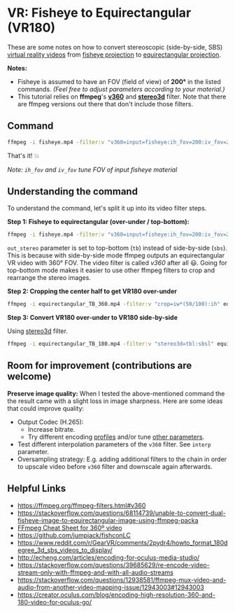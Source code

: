 # VR: Fisheye to Equirectangular (VR180)

These are some notes on how to convert stereoscopic (side-by-side, SBS) [virtual reality videos](https://en.wikipedia.org/wiki/360-degree_video) from [fisheye projection](https://en.wikipedia.org/wiki/Fisheye_lens) to [equirectangular projection](https://en.wikipedia.org/wiki/Equirectangular_projection).

**Notes:**

- Fisheye is assumed to have an FOV (field of view) of **200°** in the listed commands. *(Feel free to adjust parameters according to your material.)*
- This tutorial relies on __ffmpeg__'s __[v360](https://ffmpeg.org/ffmpeg-filters.html#v360)__ and __[stereo3d](https://ffmpeg.org/ffmpeg-filters.html#stereo3d)__ filter. Note that there are ffmpeg versions out there that don't include those filters.

## Command

```sh
ffmpeg -i fisheye.mp4 -filter:v "v360=input=fisheye:ih_fov=200:iv_fov=200:output=equirect:in_stereo=sbs:out_stereo=tb,crop=iw*(1/2):ih,stereo3d=tbl:sbsl" -map 0 -c copy -c:v libx265 -crf 18 -pix_fmt yuv420p equirectangular_LR_180.mp4
```

That's it! :boom:

*Note: `ih_fov` and `iv_fov` tune FOV of input fisheye material*

## Understanding the command

To understand the command, let's split it up into its video filter steps.


**Step 1: Fisheye to equirectangular (over-under / top-bottom):**

```sh
ffmpeg -i fisheye.mp4 -filter:v "v360=input=fisheye:ih_fov=200:iv_fov=200:output=equirect:in_stereo=sbs:out_stereo=tb" equirectangular_TB_360.mp4
```

`out_stereo` parameter is set to top-bottom (`tb`) instead of side-by-side (`sbs`). This is because with side-by-side mode ffmpeg outputs an equirectangular VR video with 360° FOV. The video filter is called *v360* after all :smiley:. Going for top-bottom mode makes it easier to use other ffmpeg filters to crop and rearrange the stereo images.

**Step 2: Cropping the center half to get VR180 over-under**

```sh
ffmpeg -i equirectangular_TB_360.mp4 -filter:v "crop=iw*(50/100):ih" equirectangular_TB_180.mp4
```

**Step 3: Convert VR180 over-under to VR180 side-by-side**

Using [stereo3d](https://ffmpeg.org/ffmpeg-filters.html#stereo3d) filter.

```sh
ffmpeg -i equirectangular_TB_180.mp4 -filter:v "stereo3d=tbl:sbsl" equirectangular_LR_180.mp4
```

## Room for improvement (contributions are welcome)

**Preserve image quality:** When I tested the above-mentioned command the the result came with a slight loss in image sharpness. Here are some ideas that could improve quality:

- Output Codec (H.265):
    - Increase bitrate.
    - Try different encoding [profiles](https://x265.readthedocs.io/en/master/cli.html#profile-level-tier) and/or tune [other parameters](https://x265.readthedocs.io/en/master/cli.html).
- Test different interpolation parameters of the `v360` filter. See `interp` parameter.
- Oversampling strategy: E.g. adding additional filters to the chain in order to upscale video before `v360` filter and downscale again afterwards. 


## Helpful Links

- https://ffmpeg.org/ffmpeg-filters.html#v360
- https://stackoverflow.com/questions/68114739/unable-to-convert-dual-fisheye-image-to-equirectangular-image-using-ffmpeg-packa
- [FFmpeg Cheat Sheet for 360º video](https://gist.github.com/nickkraakman/e351f3c917ab1991b7c9339e10578049)
- https://github.com/jumpjack/fishconLC
- https://www.reddit.com/r/GearVR/comments/2pydr4/howto_format_180degree_3d_sbs_videos_to_display/
- http://echeng.com/articles/encoding-for-oculus-media-studio/
- https://stackoverflow.com/questions/39685629/re-encode-video-stream-only-with-ffmpeg-and-with-all-audio-streams
- https://stackoverflow.com/questions/12938581/ffmpeg-mux-video-and-audio-from-another-video-mapping-issue/12943003#12943003
- https://creator.oculus.com/blog/encoding-high-resolution-360-and-180-video-for-oculus-go/
